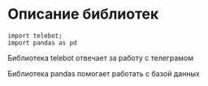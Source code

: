 # Описание библиотек

```
import telebot;
import pandas as pd
```

Библиотека telebot отвечает за работу с телеграмом

Библиотека pandas помогает работать с базой данных
